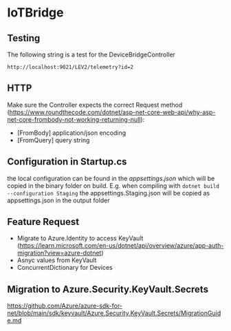 # IoTBridge

## Testing

The following string is a test for the DeviceBridgeController
```
http://localhost:9021/LEV2/telemetry?id=2
```

## HTTP

Make sure the Controller expects the correct Request method (https://www.roundthecode.com/dotnet/asp-net-core-web-api/why-asp-net-core-frombody-not-working-returning-null):
* [FromBody] application/json encoding
* [FromQuery] query string

## Configuration in Startup.cs
the local configuration can be found in the *appsettings.json* which will be copied in the binary folder on build.
E.g. when compiling with 
`dotnet build --configuration Staging`
the appsettings.Staging.json will be copied as appsettings.json in the output folder


## Feature Request

* Migrate to Azure.Identity to access KeyVault (https://learn.microsoft.com/en-us/dotnet/api/overview/azure/app-auth-migration?view=azure-dotnet)
* Asnyc values from KeyVault
* ConcurrentDictionary for Devices


## Migration to Azure.Security.KeyVault.Secrets
https://github.com/Azure/azure-sdk-for-net/blob/main/sdk/keyvault/Azure.Security.KeyVault.Secrets/MigrationGuide.md
